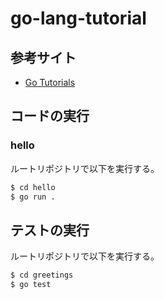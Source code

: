 # go-lang-tutorial

## 参考サイト

- [Go Tutorials](https://go.dev/doc/tutorial/)

## コードの実行

### hello

ルートリポジトリで以下を実行する。

```bash
$ cd hello
$ go run .
```

## テストの実行

ルートリポジトリで以下を実行する。

```bash
$ cd greetings
$ go test
```
